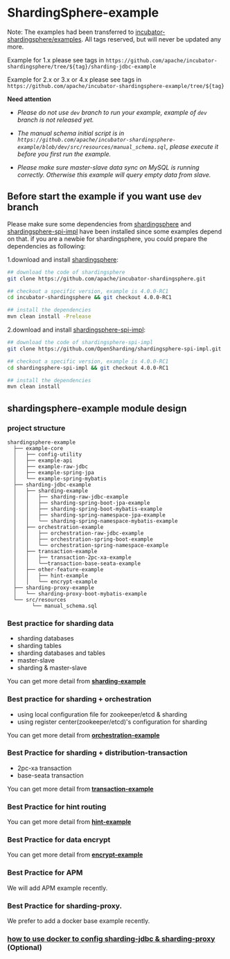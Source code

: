 # ShardingSphere-example

Note: The examples had been transferred to [incubator-shardingsphere/examples](https://github.com/apache/incubator-shardingsphere/tree/master/examples). All tags reserved, but will never be updated any more.

Example for 1.x please see tags in `https://github.com/apache/incubator-shardingsphere/tree/${tag}/sharding-jdbc-example`

Example for 2.x or 3.x or 4.x please see tags in `https://github.com/apache/incubator-shardingsphere-example/tree/${tag}`

**Need attention**

- *Please do not use `dev` branch to run your example, example of `dev` branch is not released yet.*

- *The manual schema initial script is in `https://github.com/apache/incubator-shardingsphere-example/blob/dev/src/resources/manual_schema.sql`, please execute it before you first run the example.*

- *Please make sure master-slave data sync on MySQL is running correctly. Otherwise this example will query empty data from slave.*

## Before start the example if you want use `dev` branch

Please make sure some dependencies from [shardingsphere](https://github.com/apache/incubator-shardingsphere) and [shardingsphere-spi-impl](https://github.com/OpenSharding/shardingsphere-spi-impl) have been installed since some examples depend on that.
if you are a newbie for shardingsphere, you could prepare the dependencies as following: 

1.download and install [shardingsphere](https://github.com/apache/incubator-shardingsphere): 

```bash
## download the code of shardingsphere
git clone https://github.com/apache/incubator-shardingsphere.git

## checkout a specific version, example is 4.0.0-RC1
cd incubator-shardingsphere && git checkout 4.0.0-RC1

## install the dependencies
mvn clean install -Prelease
```

2.download and install [shardingsphere-spi-impl](https://github.com/OpenSharding/shardingsphere-spi-impl): 

```bash
## download the code of shardingsphere-spi-impl
git clone https://github.com/OpenSharding/shardingsphere-spi-impl.git

## checkout a specific version, example is 4.0.0-RC1
cd shardingsphere-spi-impl && git checkout 4.0.0-RC1

## install the dependencies
mvn clean install
```

## shardingsphere-example module design

### project structure

```
shardingsphere-example
  ├── example-core
  │   ├── config-utility
  │   ├── example-api
  │   ├── example-raw-jdbc
  │   ├── example-spring-jpa
  │   └── example-spring-mybatis
  ├── sharding-jdbc-example
  │   ├── sharding-example
  │   │   ├── sharding-raw-jdbc-example
  │   │   ├── sharding-spring-boot-jpa-example
  │   │   ├── sharding-spring-boot-mybatis-example
  │   │   ├── sharding-spring-namespace-jpa-example
  │   │   └── sharding-spring-namespace-mybatis-example
  │   ├── orchestration-example
  │   │   ├── orchestration-raw-jdbc-example
  │   │   ├── orchestration-spring-boot-example
  │   │   └── orchestration-spring-namespace-example
  │   ├── transaction-example
  │   │   ├── transaction-2pc-xa-example
  │   │   └──transaction-base-seata-example
  │   ├── other-feature-example
  │   │   ├── hint-example
  │   │   └── encrypt-example
  ├── sharding-proxy-example
  │   └── sharding-proxy-boot-mybatis-example
  └── src/resources
        └── manual_schema.sql
```

### Best practice for sharding data

* sharding databases
* sharding tables
* sharding databases and tables
* master-slave
* sharding & master-slave

You can get more detail from **[sharding-example](./sharding-jdbc-example/sharding-example)**

### Best practice for sharding + orchestration

* using local configuration file for zookeeper/etcd & sharding
* using register center(zookeeper/etcd)'s configuration for sharding

You can get more detail from **[orchestration-example](./sharding-jdbc-example/orchestration-example)**

### Best Practice for sharding + distribution-transaction

* 2pc-xa transaction
* base-seata transaction

You can get more detail from **[transaction-example](./sharding-jdbc-example/transaction-example)**

### Best Practice for hint routing

You can get more detail from **[hint-example](./sharding-jdbc-example/other-feature-example/hint-example)**

### Best Practice for data encrypt

You can get more detail from **[encrypt-example](./sharding-jdbc-example/other-feature-example/encrypt-example)**

### Best Practice for APM

We will add APM example recently.

### Best Practice for sharding-proxy.

We prefer to add a docker base example recently.

### [how to use docker to config sharding-jdbc & sharding-proxy](./docker/docker-compose.md) (Optional)
